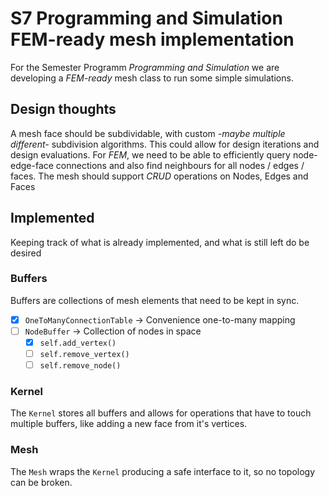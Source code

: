 # S7 Programming and Simulation FEM-ready mesh implementation

For the Semester Programm *Programming and Simulation* we are developing a *FEM-ready* mesh class to run some simple simulations.

## Design thoughts

A mesh face should be subdividable, with custom *-maybe multiple different-* subdivision algorithms. This could allow for design iterations and design evaluations.
For *FEM*, we need to be able to efficiently query node-edge-face connections and also find neighbours for all nodes / edges / faces.
The mesh should support *CRUD* operations on Nodes, Edges and Faces

## Implemented

Keeping track of what is already implemented, and what is still left do be desired

### Buffers

Buffers are collections of mesh elements that need to be kept in sync.

 - [x] `OneToManyConnectionTable` -> Convenience one-to-many mapping
 - [ ] `NodeBuffer` -> Collection of nodes in space
   - [x] `self.add_vertex()`
   - [ ] `self.remove_vertex()`
   - [ ] `self.remove_node()`

### Kernel

The `Kernel` stores all buffers and allows for operations that have to touch multiple buffers, like adding a new face from it's vertices.

### Mesh

The `Mesh` wraps the `Kernel` producing a safe interface to it, so no topology can be broken.